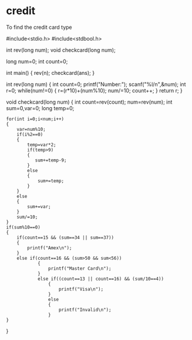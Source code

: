 # credit
To find the credit card type

#include<stdio.h>
#include<stdbool.h>

int rev(long num);
void checkcard(long num);

long num=0;
int count=0;

int main()
{
    rev(n);
    checkcard(ans);
}

int rev(long num)
{
    int count=0;
    printf("Number:");
    scanf("%l/n",&num);
    int r=0;
    while(num!=0)
    {
        r=(r*10)+(num%10);
        num/=10;
        count++;
    }
    return r;
}

void checkcard(long num)
{
    int count=rev(count);
    num=rev(num);
    int sum=0,var=0;
    long temp=0;

    for(int i=0;i<num;i++)
    {
        var=num%10;
        if(i%2==0)
        {
            temp=var*2;
            if(temp>9)
            {
               sum+=temp-9;
            }
            else
            {
                sum+=temp;
            }
        }
        else
        {
            sum+=var;
        }
        sum/=10;
    }
    if(sum%10==0)
    {
        if(count==15 && (sum==34 || sum==37))
        {
            printf("Amex\n");
        }
        else if(count==16 && (sum>50 && sum<56))
                {
                    printf("Master Card\n");
                }
                else if((count==13 || count==16) && (sum/10==4))
                    {
                        printf("Visa\n");
                    }
                    else
                    {
                        printf("Invalid\n");
                    }
    }
}
